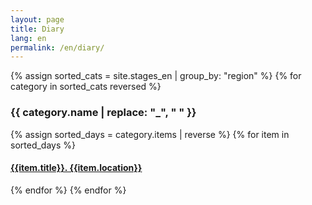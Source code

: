 ```yaml
---
layout: page
title: Diary
lang: en
permalink: /en/diary/
---
```


{% assign sorted_cats = site.stages_en | group_by: "region" %}
{% for category in sorted_cats reversed %}
  
  <div id="#{{ category.name }}"></div>
  <p></p>
  
  <h3 class="category-head">{{ category.name | replace: "_", " " }}</h3>
  <a name="{{ category.name | slugize }}"></a>
  {% assign sorted_days = category.items | reverse %}
  {% for item in sorted_days %}
  <h4><a href="{{ site.baseurl }}{{ item.url }}">{{item.title}}. {{item.location}}</a></h4>
  {% endfor %}
{% endfor %}
